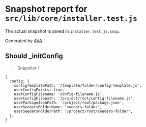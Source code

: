 # Snapshot report for `src/lib/core/installer.test.js`

The actual snapshot is saved in `installer.test.js.snap`.

Generated by [AVA](https://ava.li).

## Should _initConfig

> Snapshot 1

    {
      config: {
        configTemplatePath: '/template/folder/config-template.js',
        userConfigExists: true,
        userConfigFilename: 'config-filename.js',
        userConfigFilepath: '/project/root/config-filename.js',
        userPackageJsonPath: '/project/root/package.json',
        userSeedersFolderName: 'seeders-folder',
        userSeedersFolderPath: '/project/root/seeders-folder',
      },
    }
